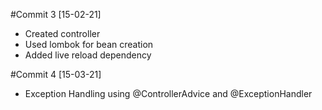 #Commit 3 [15-02-21]
- Created controller
- Used lombok for bean creation
- Added live reload dependency

#Commit 4 [15-03-21]
- Exception Handling using @ControllerAdvice and @ExceptionHandler
